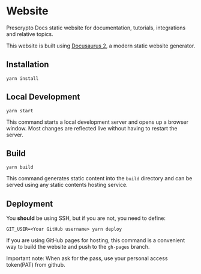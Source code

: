 # Website

Prescrypto Docs static website for documentation, tutorials, integrations and relative topics.

This website is built using [Docusaurus 2](https://docusaurus.io/), a modern static website generator.

## Installation

```console
yarn install
```

## Local Development

```console
yarn start
```

This command starts a local development server and opens up a browser window. Most changes are reflected live without having to restart the server.

## Build

```console
yarn build
```

This command generates static content into the `build` directory and can be served using any static contents hosting service.

## Deployment

You **should** be using SSH, but if you are not, you need to define:

```console
GIT_USER=<Your GitHub username> yarn deploy
```

If you are using GitHub pages for hosting, this command is a convenient way to build the website and push to the `gh-pages` branch.

Important note: When ask for the pass, use your personal access token(PAT) from github.
